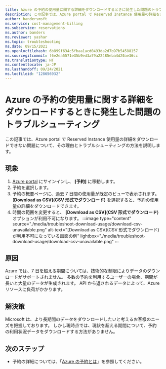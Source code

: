 ```yaml
---
title: Azure の予約の使用量に関する詳細をダウンロードするときに発生した問題のトラブルシューティング
description: この記事では、Azure portal で Reserved Instance 使用量の詳細をダウンロードできない問題について、その理由とトラブルシューティングの方法を説明します。
author: bandersmsft
ms.service: cost-management-billing
ms.subservice: reservations
ms.author: banders
ms.reviewer: yashar
ms.topic: troubleshooting
ms.date: 09/15/2021
ms.openlocfilehash: 6b899f634c5fbaa1acd0493da2d7b97b54588157
ms.sourcegitcommit: f6e2ea5571e35b9ed3a79a22485eba4d20ae36cc
ms.translationtype: HT
ms.contentlocale: ja-JP
ms.lasthandoff: 09/24/2021
ms.locfileid: "128656932"
---
```

# <a name="troubleshoot-azure-reservation-download-usage-details"></a>Azure の予約の使用量に関する詳細をダウンロードするときに発生した問題のトラブルシューティング

この記事では、Azure portal で Reserved Instance 使用量の詳細をダウンロードできない問題について、その理由とトラブルシューティングの方法を説明します。

## <a name="symptoms"></a>現象

1. [Azure portal](https://portal.azure.com/) にサインインし、 **[予約]** に移動します。
1. 予約を選択します。
1. 予約の概要ページに、過去 7 日間の使用量が既定のビューで表示されます。 **[Download as CSV]\(CSV 形式でダウンロード\)** を選択すると、予約の使用量の詳細をダウンロードできます。
1. 時間の範囲を変更すると、 **[Download as CSV]\(CSV 形式でダウンロード\)** オプションが利用不可になります。
    :::image type="content" source="./media/troubleshoot-download-usage/download-csv-unavailable.png" alt-text="[Download as CSV]\(CSV 形式でダウンロード\) が利用不可になっている画面の例" lightbox="./media/troubleshoot-download-usage/download-csv-unavailable.png" :::

## <a name="cause"></a>原因

Azure では、7 日を超える期間については、技術的な制限によりデータのダウンロードがサポートされません。 多数の予約を利用するユーザーの場合、期間が長いと大量のデータが生成されます。 API から返されるデータによって、Azure リソースに負荷がかかります。

## <a name="solution"></a>解決策

Microsoft は、より長期間のデータをダウンロードしたいと考えるお客様のニーズを把握しております。 しかし現時点では、現状を超える期間について、予約の利用状況データをダウンロードする方法がありません。

## <a name="next-steps"></a>次のステップ

- 予約の詳細については、「[Azure の予約とは](save-compute-costs-reservations.md)」を参照してください。